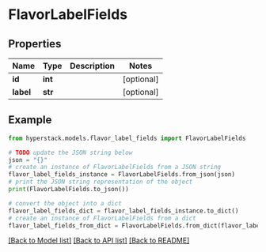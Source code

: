# FlavorLabelFields


## Properties

Name | Type | Description | Notes
------------ | ------------- | ------------- | -------------
**id** | **int** |  | [optional] 
**label** | **str** |  | [optional] 

## Example

```python
from hyperstack.models.flavor_label_fields import FlavorLabelFields

# TODO update the JSON string below
json = "{}"
# create an instance of FlavorLabelFields from a JSON string
flavor_label_fields_instance = FlavorLabelFields.from_json(json)
# print the JSON string representation of the object
print(FlavorLabelFields.to_json())

# convert the object into a dict
flavor_label_fields_dict = flavor_label_fields_instance.to_dict()
# create an instance of FlavorLabelFields from a dict
flavor_label_fields_from_dict = FlavorLabelFields.from_dict(flavor_label_fields_dict)
```
[[Back to Model list]](../README.md#documentation-for-models) [[Back to API list]](../README.md#documentation-for-api-endpoints) [[Back to README]](../README.md)


